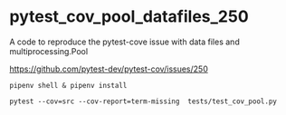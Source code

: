 # pytest_cov_pool_datafiles_250
A code to reproduce the pytest-cove issue with data files and multiprocessing.Pool

https://github.com/pytest-dev/pytest-cov/issues/250


    pipenv shell & pipenv install
  
    pytest --cov=src --cov-report=term-missing  tests/test_cov_pool.py

